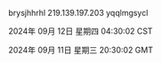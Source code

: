 brysjhhrhl 219.139.197.203 yqqlmgsycl

2024年 09月 12日 星期四 04:30:02 CST

2024年 09月 11日 星期三 20:30:02 GMT
